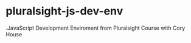 # pluralsight-js-dev-env
.JavaScript Development Enviroment from Pluralsight Course with Cory House
